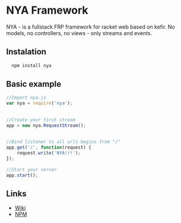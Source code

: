 # NYA Framework

NYA - is a fullstack FRP framework for racket web based on kefir. No models, no controllers, no views - only streams and events.

## Instalation

```bash
  npm install nya
```

## Basic example

```javascript
//Import nya.js
var nya = require('nya');
 
 
//Create your first stream
app = new nya.RequestStream();
 
 
//Bind listener to all urls begins from "/"
app.get('/', function(request) {
	request.write('NYA!!!');
});
 
//Start your server
app.start();
```
## Links

- [Wiki](https://github.com/NYAFoundation/NYA.js/wiki) 
- [NPM](https://www.npmjs.com/package/nya)
